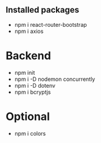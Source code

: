 ## Installed packages

- npm i react-router-bootstrap
- npm i axios

# Backend

- npm init
- npm i -D nodemon concurrently
- npm i -D dotenv
- npm i bcryptjs

# Optional

- npm i colors
